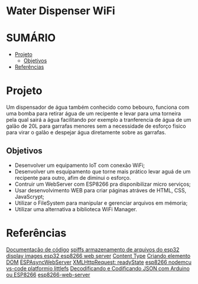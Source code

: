# Water Dispenser WiFi

# SUMÁRIO
* [Projeto](#projeto)
    * [Objetivos](#objetivos)  
* [Referências]()


# Projeto
Um dispensador de água também conhecido como bebouro, funciona com uma bomba para retirar água de um recipente e levar para uma torneira pela qual sairá a água facilitando por exemplo a tranferencia de água de um galão de 20L para garrafas menores sem a necessidade de esforço fisico para virar o galão e despejar água diretamente sobre as garrafas.

## Objetivos
* Desenvolver um equipamento IoT com conexão WiFi;
* Desenvolver um esquipamento que torne mais prático levar aguá de um recipente para outro, afim de diminui o esforço.
* Contruir um WebServer com ESP8266 pra disponibilizar micro serviços;
* Usar desenvolvimento WEB para criar páginas atráves de HTML, CSS, JavaScrypt;
* Utilizar o FileSystem para manipular e gerenciar arquivos em mémoria;
* Utilizar uma alternativa a biblioteca WiFi Manager.


# Referências

[Documentação de código](https://doxygen.nl/manual/commands.html)
[spiffs armazenamento de arquivos do esp32](https://blog.eletrogate.com/spiffs-armazenamento-de-arquivos-do-esp32/)
[display images esp32 esp8266 web server](https://randomnerdtutorials.com/display-images-esp32-esp8266-web-server/)
[Content Type](https://developer.mozilla.org/en-US/docs/Web/HTTP/Basics_of_HTTP/MIME_types)
[Criando elemento DOM](http://devfuria.com.br/javascript/dom-create-element/)
[ESPAsyncWebServer](https://github.com/me-no-dev/ESPAsyncWebServer)
[XMLHttpRequest: readyState](https://developer.mozilla.org/en-US/docs/Web/API/XMLHttpRequest/readyState)
[esp8266 nodemcu vs-code platformio littlefs](https://randomnerdtutorials.com/esp8266-nodemcu-vs-code-platformio-littlefs/)
[Decodificando e Codificando JSON com Arduino ou ESP8266](https://randomnerdtutorials.com/decoding-and-encoding-json-with-arduino-or-esp8266/)
[esp8266-web-server](https://randomnerdtutorials.com/esp8266-web-server/)